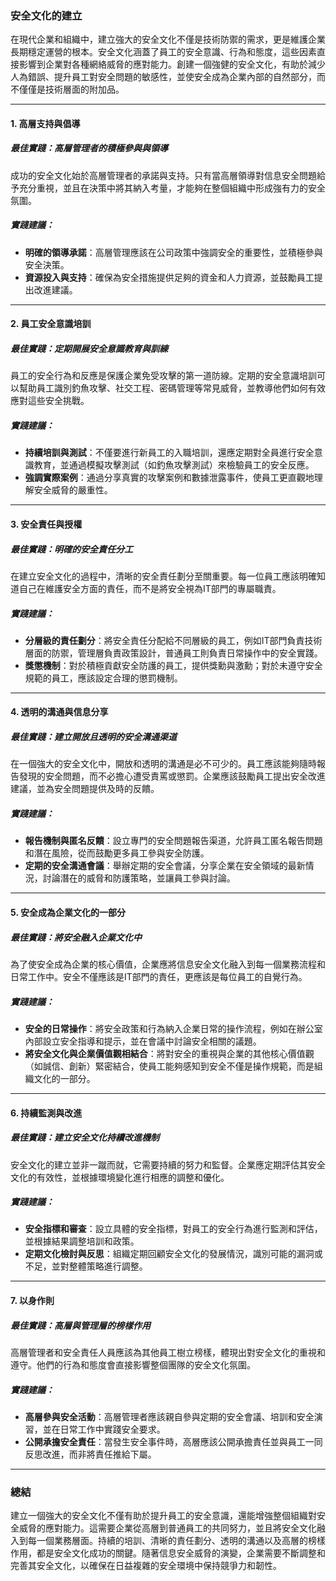 ### **安全文化的建立**

在現代企業和組織中，建立強大的安全文化不僅是技術防禦的需求，更是維護企業長期穩定運營的根本。安全文化涵蓋了員工的安全意識、行為和態度，這些因素直接影響到企業對各種網絡威脅的應對能力。創建一個強健的安全文化，有助於減少人為錯誤、提升員工對安全問題的敏感性，並使安全成為企業內部的自然部分，而不僅僅是技術層面的附加品。

---

#### **1. 高層支持與倡導**

##### **最佳實踐：高層管理者的積極參與與領導**
成功的安全文化始於高層管理者的承諾與支持。只有當高層領導對信息安全問題給予充分重視，並且在決策中將其納入考量，才能夠在整個組織中形成強有力的安全氛圍。

##### **實踐建議：**
- **明確的領導承諾**：高層管理應該在公司政策中強調安全的重要性，並積極參與安全決策。
- **資源投入與支持**：確保為安全措施提供足夠的資金和人力資源，並鼓勵員工提出改進建議。

---

#### **2. 員工安全意識培訓**

##### **最佳實踐：定期開展安全意識教育與訓練**
員工的安全行為和反應是保護企業免受攻擊的第一道防線。定期的安全意識培訓可以幫助員工識別釣魚攻擊、社交工程、密碼管理等常見威脅，並教導他們如何有效應對這些安全挑戰。

##### **實踐建議：**
- **持續培訓與測試**：不僅要進行新員工的入職培訓，還應定期對全員進行安全意識教育，並通過模擬攻擊測試（如釣魚攻擊測試）來檢驗員工的安全反應。
- **強調實際案例**：通過分享真實的攻擊案例和數據泄露事件，使員工更直觀地理解安全威脅的嚴重性。

---

#### **3. 安全責任與授權**

##### **最佳實踐：明確的安全責任分工**
在建立安全文化的過程中，清晰的安全責任劃分至關重要。每一位員工應該明確知道自己在維護安全方面的責任，而不是將安全視為IT部門的專屬職責。

##### **實踐建議：**
- **分層級的責任劃分**：將安全責任分配給不同層級的員工，例如IT部門負責技術層面的防禦，管理層負責政策設計，普通員工則負責日常操作中的安全實踐。
- **獎懲機制**：對於積極貢獻安全防護的員工，提供獎勳與激勳；對於未遵守安全規範的員工，應該設定合理的懲罰機制。

---

#### **4. 透明的溝通與信息分享**

##### **最佳實踐：建立開放且透明的安全溝通渠道**
在一個強大的安全文化中，開放和透明的溝通是必不可少的。員工應該能夠隨時報告發現的安全問題，而不必擔心遭受責罵或懲罰。企業應該鼓勵員工提出安全改進建議，並為安全問題提供及時的反饋。

##### **實踐建議：**
- **報告機制與匿名反饋**：設立專門的安全問題報告渠道，允許員工匿名報告問題和潛在風險，從而鼓勵更多員工參與安全防護。
- **定期的安全溝通會議**：舉辦定期的安全會議，分享企業在安全領域的最新情況，討論潛在的威脅和防護策略，並讓員工參與討論。

---

#### **5. 安全成為企業文化的一部分**

##### **最佳實踐：將安全融入企業文化中**
為了使安全成為企業的核心價值，企業應將信息安全文化融入到每一個業務流程和日常工作中。安全不僅應該是IT部門的責任，更應該是每位員工的自覺行為。

##### **實踐建議：**
- **安全的日常操作**：將安全政策和行為納入企業日常的操作流程，例如在辦公室內部設立安全指導和提示，並在會議中討論安全相關的議題。
- **將安全文化與企業價值觀相結合**：將對安全的重視與企業的其他核心價值觀（如誠信、創新）緊密結合，使員工能夠感知到安全不僅是操作規範，而是組織文化的一部分。

---

#### **6. 持續監測與改進**

##### **最佳實踐：建立安全文化持續改進機制**
安全文化的建立並非一蹴而就，它需要持續的努力和監督。企業應定期評估其安全文化的有效性，並根據環境變化進行相應的調整和優化。

##### **實踐建議：**
- **安全指標和審查**：設立具體的安全指標，對員工的安全行為進行監測和評估，並根據結果調整培訓和政策。
- **定期文化檢討與反思**：組織定期回顧安全文化的發展情況，識別可能的漏洞或不足，並對整體策略進行調整。

---

#### **7. 以身作則**

##### **最佳實踐：高層與管理層的榜樣作用**
高層管理者和安全責任人員應該為其他員工樹立榜樣，體現出對安全文化的重視和遵守。他們的行為和態度會直接影響整個團隊的安全文化氛圍。

##### **實踐建議：**
- **高層參與安全活動**：高層管理者應該親自參與定期的安全會議、培訓和安全演習，並在日常工作中實踐安全要求。
- **公開承擔安全責任**：當發生安全事件時，高層應該公開承擔責任並與員工一同反思改進，而非將責任推給下屬。

---

### **總結**

建立一個強大的安全文化不僅有助於提升員工的安全意識，還能增強整個組織對安全威脅的應對能力。這需要企業從高層到普通員工的共同努力，並且將安全文化融入到每一個業務層面。持續的培訓、清晰的責任劃分、透明的溝通以及高層的榜樣作用，都是安全文化成功的關鍵。隨著信息安全威脅的演變，企業需要不斷調整和完善其安全文化，以確保在日益複雜的安全環境中保持競爭力和韌性。